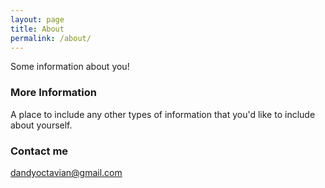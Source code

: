 ```yaml
---
layout: page
title: About
permalink: /about/
---
```


Some information about you!

### More Information

A place to include any other types of information that you'd like to include about yourself.

### Contact me

[dandyoctavian@gmail.com](mailto:dandyoctavian@gmail.com)
